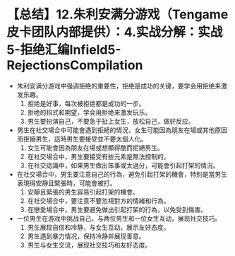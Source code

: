# 【总结】12.朱利安满分游戏（Tengame皮卡团队内部提供）：4.实战分解：实战5-拒绝汇编Infield5-RejectionsCompilation

-   朱利安满分游戏中强调拒绝的重要性，拒绝是成功的关键，要学会用拒绝来激发乐趣。
    1.  拒绝是好事，每次被拒绝都是成功的一步。
    2.  拒绝的招式和期望，学会用拒绝来激发玩乐。
    3.  男生要扮演自己，不要急于扯上女生，放松自己，做好反应。
-   男生在社交場合中可能會遇到拒絕的情況，女生可能因為朋友在場或其他原因而拒絕男生，這時男生要接受並不要太個人化。
    1.  女生可能會因為朋友在場或想顯得酷而拒絕男生。
    2.  在社交場合中，男生要接受有些元素是無法控制的。
    3.  在社交認識中，如果男生做出笨事或太過分，可能會引起打架的情況。
-   在社交場合中，男生要注意自己的行為，避免引起打架的機會，特別是當男生表現得安靜且緊張時，可能會被打。
    1.  安靜且緊張的男生容易引起打架的機會。
    2.  在社交場合中，要注意不要忽視對方的情緒和行為。
    3.  在戀愛場合中，男生要避免做出引起打架的行為，以免受到傷害。
-   一位男生在游戏中挑战自己，与两位男生和一位女生互动，展现社交技巧。
    1.  男生展现自信和冷静，与女生互动，展示友好态度。
    2.  男生遇到暴力情况，保持冷静并展现善意。
    3.  男生与女生交流，展现社交技巧和友好态度。